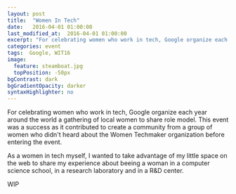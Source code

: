 ```yaml
---
layout: post
title:  "Women In Tech"
date:   2016-04-01 01:00:00
last_modified_at:  2016-04-01 01:00:00
excerpt: "For celebrating women who work in tech, Google organize each year around the world a gathering of local women to share..."
categories: event
tags:  Google, WIT16
image:
  feature: steamboat.jpg
  topPosition: -50px
bgContrast: dark
bgGradientOpacity: darker
syntaxHighlighter: no
---
```

For celebrating women who work in tech, Google organize each year around the world a gathering of local women to share role model. This event was a success as it contributed to create a community from a group of women who didn't heard about the Women Techmaker organization before entering the event. 

As a women in tech myself, I wanted to take advantage of my little space on the web to share my experience about beeing a woman in a computer science school, in a research laboratory and in a R&D center.

WIP